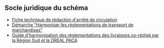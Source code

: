 <MenuSchema />

## Socle juridique du schéma
- [Fiche technique de rédaction d'arrêté de circulation](https://github.com/CEREMA/schema-arrete-permanent-circulation/blob/v0.9.1/ressources/fiche_technique_arrete_de_circulation_cle27195e-1.pdf)
- [Démarche "Harmoniser les règlementations de transport de marchandises"](https://www.metropolegrandparis.fr/sites/default/files/2021-02/Me%CC%81mo%202%20%2B%20guide%20pratique.pdf)
- [Guide d'harmonisation des règlementations des livraisons co-rédigé par la Région Sud et la DREAL PACA](https://github.com/CEREMA/schema-arrete-permanent-circulation/blob/v0.9.1/ressources/Guide%20Harmonisation%20des%20arr%C3%AAt%C3%A9s%20R%C3%A9gion%20PACA%202019.pdf)
